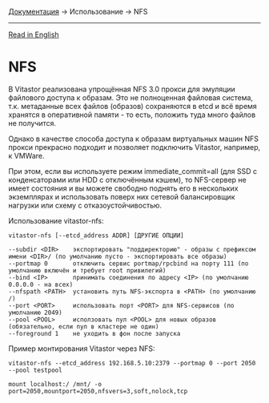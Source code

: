 [Документация](../../README-ru.md#документация) → Использование → NFS

-----

[Read in English](nfs.en.md)

# NFS

В Vitastor реализована упрощённая NFS 3.0 прокси для эмуляции файлового доступа к образам.
Это не полноценная файловая система, т.к. метаданные всех файлов (образов) сохраняются
в etcd и всё время хранятся в оперативной памяти - то есть, положить туда много файлов
не получится.

Однако в качестве способа доступа к образам виртуальных машин NFS прокси прекрасно подходит
и позволяет подключить Vitastor, например, к VMWare.

При этом, если вы используете режим immediate_commit=all (для SSD с конденсаторами или HDD
с отключённым кэшем), то NFS-сервер не имеет состояния и вы можете свободно поднять
его в нескольких экземплярах и использовать поверх них сетевой балансировщик нагрузки или
схему с отказоустойчивостью.

Использование vitastor-nfs:

```
vitastor-nfs [--etcd_address ADDR] [ДРУГИЕ ОПЦИИ]

--subdir <DIR>    экспортировать "поддиректорию" - образы с префиксом имени <DIR>/ (по умолчанию пусто - экспортировать все образы)
--portmap 0       отключить сервис portmap/rpcbind на порту 111 (по умолчанию включён и требует root привилегий)
--bind <IP>       принимать соединения по адресу <IP> (по умолчанию 0.0.0.0 - на всех)
--nfspath <PATH>  установить путь NFS-экспорта в <PATH> (по умолчанию /)
--port <PORT>     использовать порт <PORT> для NFS-сервисов (по умолчанию 2049)
--pool <POOL>     исползовать пул <POOL> для новых образов (обязательно, если пул в кластере не один)
--foreground 1    не уходить в фон после запуска
```

Пример монтирования Vitastor через NFS:

```
vitastor-nfs --etcd_address 192.168.5.10:2379 --portmap 0 --port 2050 --pool testpool
```

```
mount localhost:/ /mnt/ -o port=2050,mountport=2050,nfsvers=3,soft,nolock,tcp
```
